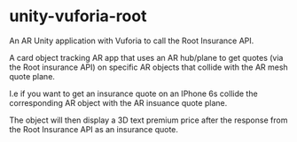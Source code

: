 # unity-vuforia-root
An AR Unity application with Vuforia to call the Root Insurance API. 

A card object tracking AR app that uses an AR hub/plane to get quotes (via the Root insurance API) on specific AR objects that collide with the AR mesh quote plane.

I.e if you want to get an insurance quote on an IPhone 6s collide the corresponding AR object with the AR insuance quote plane.

The object will then display a 3D text premium price after the response from the Root Insurance API as an insurance quote.
